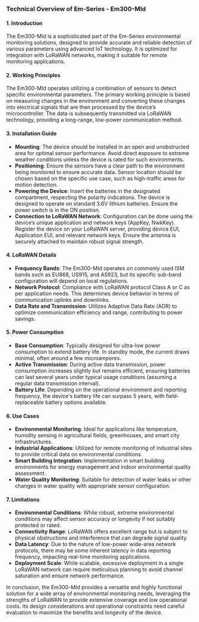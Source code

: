 ### Technical Overview of Em-Series - Em300-Mld 

#### 1. Introduction
The Em300-Mld is a sophisticated part of the Em-Series environmental monitoring solutions, designed to provide accurate and reliable detection of various parameters using advanced IoT technology. It is optimized for integration with LoRaWAN networks, making it suitable for remote monitoring applications.

#### 2. Working Principles
The Em300-Mld operates utilizing a combination of sensors to detect specific environmental parameters. The primary working principle is based on measuring changes in the environment and converting these changes into electrical signals that are then processed by the device’s microcontroller. The data is subsequently transmitted via LoRaWAN technology, providing a long-range, low-power communication method.

#### 3. Installation Guide
- **Mounting**: The device should be installed in an open and unobstructed area for optimal sensor performance. Avoid direct exposure to extreme weather conditions unless the device is rated for such environments.
- **Positioning**: Ensure the sensors have a clear path to the environment being monitored to ensure accurate data. Sensor location should be chosen based on the specific use case, such as high-traffic areas for motion detection.
- **Powering the Device**: Insert the batteries in the designated compartment, respecting the polarity indications. The device is designed to operate on standard 3.6V lithium batteries. Ensure the power switch is in the ON position.
- **Connection to LoRaWAN Network**: Configuration can be done using the device’s unique application and network keys (AppKey, NwkKey). Register the device on your LoRaWAN server, providing device EUI, Application EUI, and relevant network keys. Ensure the antenna is securely attached to maintain robust signal strength.

#### 4. LoRaWAN Details
- **Frequency Bands**: The Em300-Mld operates on commonly used ISM bands such as EU868, US915, and AS923, but its specific sub-band configuration will depend on local regulations.
- **Network Protocol**: Compliance with LoRaWAN protocol Class A or C as per application needs. This determines device behavior in terms of communication uplinks and downlinks.
- **Data Rate and Transmission**: Utilizes Adaptive Data Rate (ADR) to optimize communication efficiency and range, contributing to power savings.

#### 5. Power Consumption
- **Base Consumption**: Typically designed for ultra-low power consumption to extend battery life. In standby mode, the current draws minimal, often around a few microamperes.
- **Active Transmission**: During active data transmission, power consumption increases slightly but remains efficient, ensuring batteries can last several years under typical usage conditions (assuming a regular data transmission interval).
- **Battery Life**: Depending on the operational environment and reporting frequency, the device's battery life can surpass 5 years, with field-replaceable battery options available.

#### 6. Use Cases
- **Environmental Monitoring**: Ideal for applications like temperature, humidity sensing in agricultural fields, greenhouses, and smart city infrastructures.
- **Industrial Applications**: Utilized for remote monitoring of industrial sites to provide critical data on environmental conditions.
- **Smart Building Integration**: Implementation in smart building environments for energy management and indoor environmental quality assessment.
- **Water Quality Monitoring**: Suitable for detection of water leaks or other changes in water quality with appropriate sensor configuration.

#### 7. Limitations
- **Environmental Conditions**: While robust, extreme environmental conditions may affect sensor accuracy or longevity if not suitably protected or rated.
- **Connectivity Range**: LoRaWAN offers excellent range but is subject to physical obstructions and interference that can degrade signal quality.
- **Data Latency**: Due to the nature of low-power wide-area network protocols, there may be some inherent latency in data reporting frequency, impacting real-time monitoring applications.
- **Deployment Scale**: While scalable, excessive deployment in a single LoRaWAN network can require meticulous planning to avoid channel saturation and ensure network performance.

In conclusion, the Em300-Mld provides a versatile and highly functional solution for a wide array of environmental monitoring needs, leveraging the strengths of LoRaWAN to provide extensive coverage and low operational costs. Its design considerations and operational constraints need careful evaluation to maximize the benefits and longevity of the device.